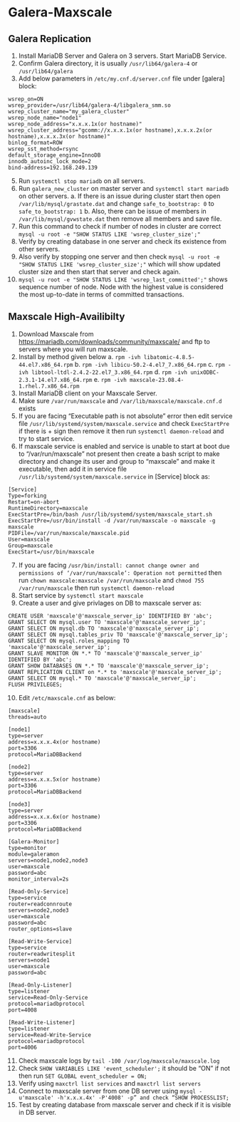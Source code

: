 # Galera-Maxscale

## Galera Replication
1.	Install MariaDB Server and Galera on 3 servers. Start MariaDB Service.
2.	Confirm Galera directory, it is usually `/usr/lib64/galera-4` or `/usr/lib64/galera`
3.	Add below parameters in `/etc/my.cnf.d/server.cnf` file under [galera] block:
```
wsrep_on=ON
wsrep_provider=/usr/lib64/galera-4/libgalera_smm.so
wsrep_cluster_name="my_galera_cluster"
wsrep_node_name="node1"
wsrep_node_address="x.x.x.1x(or hostname)"
wsrep_cluster_address="gcomm://x.x.x.1x(or hostname),x.x.x.2x(or hostname),x.x.x.3x(or hostname)"
binlog_format=ROW
wsrep_sst_method=rsync
default_storage_engine=InnoDB
innodb_autoinc_lock_mode=2
bind-address=192.168.249.139
```

5.	Run `systemctl stop mariadb` on all servers.
6.	Run `galera_new_cluster` on master server and `systemctl start mariadb` on other servers.
a.	If there is an issue during cluster start then open `/var/lib/mysql/grastate.dat` and change `safe_to_bootstrap: 0` to `safe_to_bootstrap: 1`
b.	Also, there can be issue of members in `/var/lib/mysql/gvwstate.dat` then remove all members and save file.
7.	Run this command to check if number of nodes in cluster are correct `mysql -u root -e "SHOW STATUS LIKE 'wsrep_cluster_size';"`
8.	Verify by creating database in one server and check its existence from other servers.
9.	Also verify by stopping one server and then check `mysql -u root -e "SHOW STATUS LIKE 'wsrep_cluster_size';"` which will show updated cluster size and then start that server and check again.
10.	`mysql -u root -e "SHOW STATUS LIKE 'wsrep_last_committed';"` shows sequence number of node. Node with the highest value is considered the most up-to-date in terms of committed transactions.







## Maxscale High-Availibilty
1.	Download Maxscale from https://mariadb.com/downloads/community/maxscale/ and ftp to servers where you will run maxscale.
2.	Install by method given below
a.	`rpm -ivh libatomic-4.8.5-44.el7.x86_64.rpm`
b.	`rpm -ivh libicu-50.2-4.el7_7.x86_64.rpm`
c.	`rpm -ivh libtool-ltdl-2.4.2-22.el7_3.x86_64.rpm`
d.	`rpm -ivh unixODBC-2.3.1-14.el7.x86_64.rpm`
e.	`rpm -ivh maxscale-23.08.4-1.rhel.7.x86_64.rpm`
3.	Install MariaDB client on your Maxscale Server.
4.	Make sure `/var/run/maxscale` and `/var/lib/maxscale/maxscale.cnf.d` exists
5.	If you are facing “Executable path is not absolute” error then edit service file `/usr/lib/systemd/system/maxscale.service` and check `ExecStartPre` if there is + sign then remove it then run `systemctl daemon-reload` and try to start service.
6.	If maxscale service is enabled and service is unable to start at boot due to “/var/run/maxscale” not present then create a bash script to make directory and change its user and group to “maxscale” and make it executable, then add it in service file `/usr/lib/systemd/system/maxscale.service` in [Service] block as:
```
[Service]
Type=forking
Restart=on-abort
RuntimeDirectory=maxscale
ExecStartPre=/bin/bash /usr/lib/systemd/system/maxscale_start.sh
ExecStartPre=/usr/bin/install -d /var/run/maxscale -o maxscale -g maxscale
PIDFile=/var/run/maxscale/maxscale.pid
User=maxscale
Group=maxscale
ExecStart=/usr/bin/maxscale
```
7.	If you are facing `/usr/bin/install: cannot change owner and permissions of ‘/var/run/maxscale’: Operation not permitted` then run `chown maxscale:maxscale /var/run/maxscale` and `chmod 755 /var/run/maxscale` then run `systemctl daemon-reload`
8.	Start service by `systemctl start maxscale`
9.	Create a user and give privlages on DB to maxscale server as:
```
CREATE USER 'maxscale'@'maxscale_server_ip' IDENTIFIED BY 'abc';
GRANT SELECT ON mysql.user TO 'maxscale'@'maxscale_server_ip';
GRANT SELECT ON mysql.db TO 'maxscale'@'maxscale_server_ip';
GRANT SELECT ON mysql.tables_priv TO 'maxscale'@'maxscale_server_ip';
GRANT SELECT ON mysql.roles_mapping TO 'maxscale'@'maxscale_server_ip';
GRANT SLAVE MONITOR ON *.* TO 'maxscale'@'maxscale_server_ip' IDENTIFIED BY 'abc';
GRANT SHOW DATABASES ON *.* TO 'maxscale'@'maxscale_server_ip';
GRANT REPLICATION CLIENT on *.* to 'maxscale'@'maxscale_server_ip';
GRANT SELECT ON mysql.* TO 'maxscale'@'maxscale_server_ip';
FLUSH PRIVILEGES;
```
10.	Edit `/etc/maxscale.cnf` as below:
```
[maxscale]
threads=auto
 
[node1]
type=server
address=x.x.x.4x(or hostname)
port=3306
protocol=MariaDBBackend
 
[node2]
type=server
address=x.x.x.5x(or hostname)
port=3306
protocol=MariaDBBackend
 
[node3]
type=server
address=x.x.x.6x(or hostname)
port=3306
protocol=MariaDBBackend
 
[Galera-Monitor]
type=monitor
module=galeramon
servers=node1,node2,node3
user=maxscale
password=abc
monitor_interval=2s
 
[Read-Only-Service]
type=service
router=readconnroute
servers=node2,node3
user=maxscale
password=abc
router_options=slave
 
[Read-Write-Service]
type=service
router=readwritesplit
servers=node1
user=maxscale
password=abc
 
[Read-Only-Listener]
type=listener
service=Read-Only-Service
protocol=mariadbprotocol
port=4008
 
[Read-Write-Listener]
type=listener
service=Read-Write-Service
protocol=mariadbprotocol
port=4006
```
11.	Check maxscale logs by `tail -100 /var/log/maxscale/maxscale.log`
12.	Check `SHOW VARIABLES LIKE 'event_scheduler';` it should be “ON” if not then run `SET GLOBAL event_scheduler = ON;`
13.	Verify using `maxctrl list services` and `maxctrl list servers`
14.	Connect to maxscale server from one DB server using `mysql -u'maxscale' -h'x.x.x.4x' -P'4008' -p” and check “SHOW PROCESSLIST;`
15.	Test by creating database from maxscale server and check if it is visible in DB server.
